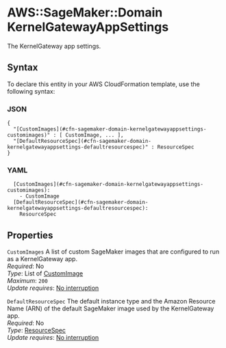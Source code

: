 # AWS::SageMaker::Domain KernelGatewayAppSettings<a name="aws-properties-sagemaker-domain-kernelgatewayappsettings"></a>

The KernelGateway app settings\.

## Syntax<a name="aws-properties-sagemaker-domain-kernelgatewayappsettings-syntax"></a>

To declare this entity in your AWS CloudFormation template, use the following syntax:

### JSON<a name="aws-properties-sagemaker-domain-kernelgatewayappsettings-syntax.json"></a>

```
{
  "[CustomImages](#cfn-sagemaker-domain-kernelgatewayappsettings-customimages)" : [ CustomImage, ... ],
  "[DefaultResourceSpec](#cfn-sagemaker-domain-kernelgatewayappsettings-defaultresourcespec)" : ResourceSpec
}
```

### YAML<a name="aws-properties-sagemaker-domain-kernelgatewayappsettings-syntax.yaml"></a>

```
  [CustomImages](#cfn-sagemaker-domain-kernelgatewayappsettings-customimages): 
    - CustomImage
  [DefaultResourceSpec](#cfn-sagemaker-domain-kernelgatewayappsettings-defaultresourcespec): 
    ResourceSpec
```

## Properties<a name="aws-properties-sagemaker-domain-kernelgatewayappsettings-properties"></a>

`CustomImages`  <a name="cfn-sagemaker-domain-kernelgatewayappsettings-customimages"></a>
A list of custom SageMaker images that are configured to run as a KernelGateway app\.  
*Required*: No  
*Type*: List of [CustomImage](aws-properties-sagemaker-domain-customimage.md)  
*Maximum*: `200`  
*Update requires*: [No interruption](https://docs.aws.amazon.com/AWSCloudFormation/latest/UserGuide/using-cfn-updating-stacks-update-behaviors.html#update-no-interrupt)

`DefaultResourceSpec`  <a name="cfn-sagemaker-domain-kernelgatewayappsettings-defaultresourcespec"></a>
The default instance type and the Amazon Resource Name \(ARN\) of the default SageMaker image used by the KernelGateway app\.  
*Required*: No  
*Type*: [ResourceSpec](aws-properties-sagemaker-domain-resourcespec.md)  
*Update requires*: [No interruption](https://docs.aws.amazon.com/AWSCloudFormation/latest/UserGuide/using-cfn-updating-stacks-update-behaviors.html#update-no-interrupt)